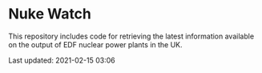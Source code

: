 # Nuke Watch

This repository includes code for retrieving the latest information available on the output of EDF nuclear power plants in the UK.

Last updated: 2021-02-15 03:06